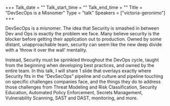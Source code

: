 +++
Talk_date = ""
Talk_start_time = ""
Talk_end_time = ""
Title = "DevSecOps is a Misnomer"
Type = "talk"
Speakers = ["victoria-geronimo"]
+++

DevSecOps is a misnomer. The idea that Security is smashed in between Dev and Ops is exactly the problem we face. Many believe security is the blocker before getting their application out to production. Owned by some distant, unapproachable team, security can seem like the new deep divide with a ‘throw it over the wall’ mentality.

Instead, Security must be sprinkled throughout the DevOps cycle, taught from the beginning when developing best practices, and owned by the entire team. In this talk, I will share 1 slide that overlays exactly where Security fits in the “DevSecOps” pipeline and culture and pipeline touching on specific challenges companies face, and the things they do to address those challenges from Threat Modeling and Risk Classification, Security Education, Automated Policy Enforcement, Secrets Management, Vulnerability Scanning, SAST and DAST, monitoring, and more.
